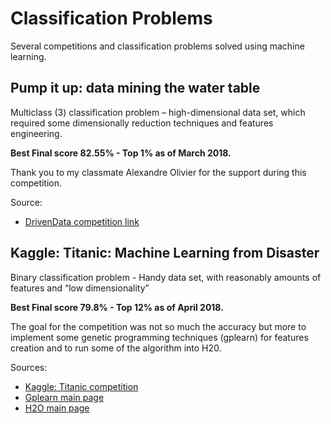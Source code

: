 # Classification Problems

Several competitions and classification problems solved using machine learning.

## Pump it up: data mining the water table
Multiclass (3) classification problem – high-dimensional data set, which required some dimensionally reduction techniques and features engineering.

**Best Final score 82.55% - Top 1% as of March 2018.**

Thank you to my classmate Alexandre Olivier for the support during this competition.

Source:
- [DrivenData competition link](https://www.drivendata.org/competitions/7/pump-it-up-data-mining-the-water-table/)

## Kaggle: Titanic: Machine Learning from Disaster
Binary classification problem - Handy data set, with reasonably amounts of features and “low dimensionality”

**Best Final score 79.8% - Top 12% as of April 2018.**

The goal for the competition was not so much the accuracy but more to implement some genetic programming techniques (gplearn) for features creation and to run some of the algorithm into H20.

Sources:
- [Kaggle: Titanic competition](https://www.kaggle.com/c/titanic)
- [Gplearn main page](http://gplearn.readthedocs.io/en/stable/intro.html)
- [H2O main page](https://www.h2o.ai/)
